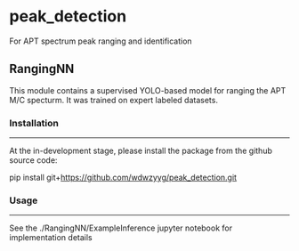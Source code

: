 # peak_detection
For APT spectrum peak ranging and identification

## RangingNN
This module contains a supervised YOLO-based model for ranging the APT M/C specturm. It was trained on expert labeled datasets. 

### Installation 
---
At the in-development stage, please install the package from the github source code:

pip install git+https://github.com/wdwzyyg/peak_detection.git

### Usage 
---
See the ./RangingNN/ExampleInference jupyter notebook for implementation details
